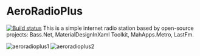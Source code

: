 # AeroRadioPlus
[![Build status](https://ci.appveyor.com/api/projects/status/32r7s2skrgm9ubva/branch/mastertrue)](https://ci.appveyor.com/project/yroslavmelnychenko/aeroradioplus)
This is a simple internet radio station based by open-source projects:
 Bass.Net,
 MaterialDesignInXaml Toolkit,
 MahApps.Metro, LastFm.
 
![aeroradioplus1](https://cloud.githubusercontent.com/assets/25839218/23648658/45a40466-0324-11e7-9b20-1f35b63222eb.JPG)
![aeroradioplus2](https://cloud.githubusercontent.com/assets/25839218/23648657/45a37dca-0324-11e7-93c0-f264aff8063a.JPG)
